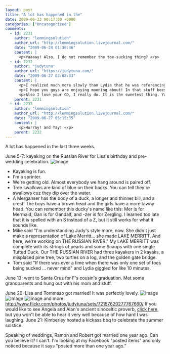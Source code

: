 ```yaml
---
layout: post
title: "A lot has happened in the"
date: 2009-06-23 00:17:00 +0000
categories: ["Uncategorized"]
comments:
  - id: 2231
    author: "lemmingsolution"
    author_url: "http://lemmingsolution.livejournal.com/"
    date: "2009-06-24 01:36:46"
    content: |
      <p>Yaaaay! Also, I do not remember the toe-sucking thing? </p>
  - id: 2232
    author: "judytuna"
    author_url: "https://judytuna.com/"
    date: "2009-06-27 03:08:33"
    content: |
      <p>I realized much more slowly than Lydia that he was referencing "Footsteps in the Sand," a poem that I actually have engraved on a mirror. It was a gift from my godmother. Ahahah</p>
      <p>I hope you guys are enjoying mooning about! In that stuff bees make! You know!</p>
      <p>Also I love your CD, I really do. It is the sweetest thing. Yay Lisa &amp; Tom! /happydance</p>
    parent: 2231
  - id: 2233
    author: "lemmingsolution"
    author_url: "http://lemmingsolution.livejournal.com/"
    date: "2009-06-27 05:15:35"
    content: |
      <p>Hurray! and Yay! </p>
    parent: 2232
---
```


A lot has happened in the last three weeks. 

June 5-7: kayaking on the Russian River for Lisa's birthday and pre-wedding celebration.
![Image](http://farm4.static.flickr.com/3339/3652476742_6929122155_m.jpg)
- Kayaking is fun.
- I'm a sprinter.
- We're getting old. Almost everybody we hang around is paired off.
- Tree swallows are kind of blue on their backs. You can tell they're swallows cuz they dip over the water.
- A Merganser has the body of a duck, a longer and thinner bill, and a crest! The boys have a brown head and the girls have a more tawny head. You can remember this ducky's name like this: Mer is for Mermaid, Gan is for Gandalf, and -zer is for Zergling. I learned too late that it is spelled with an S instead of a Z, but it still works for what it sounds like.
- Mike said "I'm understanding Judy's style more, now. She didn't just make a representation of Lake Merritt... she made LAKE MERRITT. And here, we're working on THE RUSSIAN RIVER." My LAKE MERRITT was complete with its strings of pearls and some Scaups with one single Tufted Duck. Our THE RUSSIAN RIVER had three kayakers in 2 kayaks, a misplaced pine tree, two turtles on a log, and the golden gate bridge.
- Tom said "If there was ever a time when there was only one set of toes being sucked ... never mind" and Lydia giggled for like 10 minutes.

June 13: went to Santa Cruz for F's cousin's graduation. Met some grandparents and hung out with his mom and stuff.

June 20: Lisa and Tommaso got married! It was perfectly lovely.
![Image](http://farm4.static.flickr.com/3386/3647360421_87f3cfed3d_m.jpg) ![Image](http://farm4.static.flickr.com/3624/3648231486_85d3ffd18b_m.jpg) ![Image](http://farm4.static.flickr.com/3385/3647438629_865f47c344_m.jpg)
and more: http://www.flickr.com/photos/judytuna/sets/72157620277767660/
If you would like to see Angela and Alan's ancient sinoceltic proverb, [click here](http://www.flickr.com/photos/judytuna/3647379381/), but you won't be able to hear it very well because of how hard I was laughing.
June 21: Kimberley hosted a kickass bbq to celebrate the summer solstice.

Speaking of weddings, Ramon and Robert got married one year ago. Can you believe it? I can't. I'm looking at my Facebook "posted items" and only noticed because it says "posted more than one year ago."
